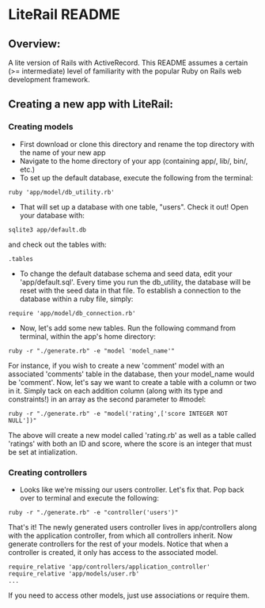 # LiteRail README

## Overview:
A lite version of Rails with ActiveRecord. This README assumes a certain (>= intermediate) level of familiarity with the popular Ruby on Rails web development framework.

## Creating a new app with LiteRail:
### Creating models
* First download or clone this directory and rename the top directory with the name of your new app
* Navigate to the home directory of your app (containing app/, lib/, bin/, etc.)
* To set up the default database, execute the following from the terminal:
```
ruby 'app/model/db_utility.rb'
```
* That will set up a database with one table, "users". Check it out! Open your database with:
```
sqlite3 app/default.db
```
and check out the tables with:
```
.tables
```

* To change the default database schema and seed data, edit your 'app/default.sql'. Every time you run the db_utility, the database will be reset with the seed data in that file. To establish a connection to the database
within a ruby file, simply:
```
require 'app/model/db_connection.rb'
```
* Now, let's add some new tables. Run the following command from terminal, within the app's home directory:
```
ruby -r "./generate.rb" -e "model 'model_name'"
```
For instance, if you wish to create a new 'comment' model with an associated 'comments' table in the database, then your model_name would be 'comment'. Now, let's say we want to create a table with a column or two in it. Simply tack on each addition column (along with its type and constraints!) in an array as the second parameter to #model:
```
ruby -r "./generate.rb" -e "model('rating',['score INTEGER NOT NULL'])"
```
The above will create a new model called 'rating.rb' as well as a table called 'ratings' with both an ID and score, where the score is an integer that must be set at intialization.

### Creating controllers
* Looks like we're missing our users controller. Let's fix that. Pop back over to terminal and execute the following:
```
ruby -r "./generate.rb" -e "controller('users')"
```
That's it! The newly generated users controller lives in app/controllers along with the application controller, from which all controllers inherit. Now generate controllers for the rest of your models. Notice that when a controller is created, it only has access to the associated model.
```
require_relative 'app/controllers/application_controller'
require_relative 'app/models/user.rb'
...
```
If you need to access other models, just use associations or require them.
